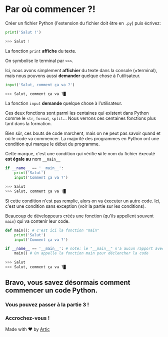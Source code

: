 # Par où commencer ?!

Créer un fichier Python (l'extension du fichier doit être en `.py`) puis écrivez:
```python
print('Salut !')

>>> Salut !
```

La fonction `print` **affiche** du texte.

On symbolise le terminal par `>>>`.

Ici, nous avons simplement **affichier** du texte dans la console (=terminal), mais nous pouvons aussi **demander** quelque chose à l'utilisateur.

```python
input('Salut, comment ça va ?')

>>> Salut, comment ça va ?█
```

La fonction `input` **demande** quelque chose à l'utilisateur.

Ces deux fonctions sont parmi les centaines qui existent dans Python comme le `str`, `format`, `split`...
Nous verrons ces centaines fonctions plus tard dans la formation.

Bien sûr, ces bouts de code marchent, mais on ne peut pas savoir quand et où le code va commencer.
La majorité des programmes en Python ont une condition qui marque le début du programme.

Cette marque, c'est une condition qui vérifie **si** le nom du fichier éxecuté **est égale au** nom `__main__`
```python
if __name__ == '__main__':
    print('Salut')
    input('Comment ça va ?')

>>> Salut
>>> Salut, comment ça va ?█
```

Si cette condition n'est pas remplie, alors on va éxecuter un autre code.
Ici, c'est une condition sans exception (voir la partie sur les conditions).

Beaucoup de développeurs créés une fonction (qu'ils appellent souvent `main`) qui va contenir leur code.
```python
def main(): # c'est ici la fonction "main"
    print('Salut')
    input('Comment ça va ?')

if __name__ == '__main__': # note: le "__main__" n'a aucun rapport avec la fonction "main"
    main() # On appelle la fonction main pour déclencher la code

>>> Salut
>>> Salut, comment ça va ?█
```

## Bravo, vous savez désormais comment commencer un code Python.
### Vous pouvez passer à la partie 3 !
### Accrochez-vous !

Made with ❤️ by [Artic](https://discord.com/users/855783629047988274)
